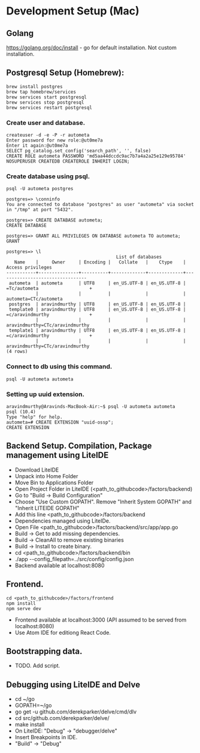 # Development Setup (Mac)

## Golang
https://golang.org/doc/install - go for default installation. Not custom installation.

## Postgresql Setup (Homebrew):
```
brew install postgres
brew tap homebrew/services
brew services start postgresql
brew services stop postgresql
brew services restart postgresql
```

### Create user and database.
```
createuser -d -e -P -r autometa
Enter password for new role:@ut0me7a
Enter it again:@ut0me7a
SELECT pg_catalog.set_config('search_path', '', false)
CREATE ROLE autometa PASSWORD 'md5aa44dccdc9ac7b7a4a2a25e129e95784' NOSUPERUSER CREATEDB CREATEROLE INHERIT LOGIN;
```

### Create database using psql.
```
psql -U autometa postgres

postgres=> \conninfo
You are connected to database "postgres" as user "autometa" via socket in "/tmp" at port "5432".

postgres=> CREATE DATABASE autometa;
CREATE DATABASE

postgres=> GRANT ALL PRIVILEGES ON DATABASE autometa TO autometa;
GRANT

postgres=> \l
                                         List of databases
   Name    |     Owner     | Encoding |   Collate   |    Ctype    |        Access privileges        
-----------+---------------+----------+-------------+-------------+---------------------------------
 autometa  | autometa      | UTF8     | en_US.UTF-8 | en_US.UTF-8 | =Tc/autometa                   +
           |               |          |             |             | autometa=CTc/autometa
 postgres  | aravindmurthy | UTF8     | en_US.UTF-8 | en_US.UTF-8 | 
 template0 | aravindmurthy | UTF8     | en_US.UTF-8 | en_US.UTF-8 | =c/aravindmurthy               +
           |               |          |             |             | aravindmurthy=CTc/aravindmurthy
 template1 | aravindmurthy | UTF8     | en_US.UTF-8 | en_US.UTF-8 | =c/aravindmurthy               +
           |               |          |             |             | aravindmurthy=CTc/aravindmurthy
(4 rows)
```

### Connect to db using this command.
`psql -U autometa autometa`

### Setting up uuid extension.
```
aravindmurthy@Aravinds-MacBook-Air:~$ psql -U autometa autometa
psql (10.4)
Type "help" for help.
autometa=# CREATE EXTENSION "uuid-ossp";
CREATE EXTENSION
```

## Backend Setup. Compilation, Package management using LiteIDE
* Download LiteIDE
* Unpack into Home Folder
* Move Bin to Applications Folder
* Open Project Folder in LiteIDE (<path_to_githubcode>/factors/backend)
* Go to "Build -> Build Configuration"
* Choose "Use Custom GOPATH". Remove "Inherit System GOPATH" and  "Inherit LITEIDE GOPATH"
* Add this line <path_to_githubcode>/factors/backend
* Dependencies managed using LiteIDe.
* Open File <path_to_githubcode>/factors/backend/src/app/app.go
* Build -> Get to add missing dependencies.
* Build -> CleanAll to remove existing binaries
* Build -> Install to create binary.
* cd <path_to_githubcode>/factors/backend/bin
* ./app --config_filepath=../src/config/config.json
* Backend available at localhost:8080

## Frontend.
```
cd <path_to_githubcode>/factors/frontend
npm install
npm serve dev
```
* Frontend available at localhost:3000  (API assumed to be served from localhost:8080)
* Use Atom IDE for editiong React Code.

## Bootstrapping data.
* TODO. Add script.

## Debugging using LiteIDE and Delve
* cd ~/go
* GOPATH=~/go
* go get -u github.com/derekparker/delve/cmd/dlv
* cd src/github.com/derekparker/delve/
* make install
* On LiteIDE:  "Debug" -> "debugger/delve"
* Insert Breakpoints in IDE.
* "Build" -> "Debug"
